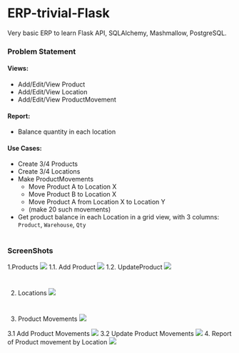 
# ERP-trivial-Flask
Very basic ERP to learn Flask API, SQLAlchemy, Mashmallow, PostgreSQL.

### Problem Statement

#### Views:

-   Add/Edit/View Product
-   Add/Edit/View Location
-   Add/Edit/View ProductMovement

#### Report:

-   Balance quantity in each location

#### Use Cases:

-   Create 3/4 Products
-   Create 3/4 Locations
-   Make ProductMovements
    -   Move Product A to Location X
    -   Move Product B to Location X
    -   Move Product A from Location X to Location Y
    -   (make 20 such movements)
-   Get product balance in each Location in a grid view, with 3 columns: `Product`, `Warehouse`, `Qty`


#
### ScreenShots
1.Products
**![](https://lh4.googleusercontent.com/xberoj-b_E6B9DkxKXyHP_hSLMTFLfVNzDmr7kX7gXhmrJ7nuiPQE_aEXsWa4mDZpiz49XpQj_KFGMU7Iu2py4wmidPSfbsqAkEwwsZ1Xr-sIWK6fXWjGxCgtiTawojnG9fJCbLu)**
1.1. Add Product
**![](https://lh5.googleusercontent.com/pr5IxQlWJ7ULkktWrdwPoktGc2_6sDV7dcnzWyZH7fok-sXpKpk9RZVF4i2XYA1kKhDrgFwUZ-X7Ab8MMm1Ns3Gs2LPG0RDkCIU_moSI5_NylQu3vsOmZu9j6unTyoD0MSmiZ3XJ)**
1.2. UpdateProduct
**![](https://lh5.googleusercontent.com/5FE4SyCm_ZVnrmg-W9KmNFltelQhcAYBol5W1NsmynKmG6sKAX-14EoQTcuPsr71j3zC70x1x9xhiKQRQouME0P_VnJhEfnrJA_u0SoMeGtgtJoMaa6LCIO3Nwr7hMuctxRKlIqq)**
#

2. Locations
**![](https://lh6.googleusercontent.com/rhc-86vwDoENVCwUN37a1t6U_8zSLspnSpVLkb3GBYf37NwN4KRAfhCM_JuIo__zP5_XtzIB-E6MT3eCkIwKCbOB66M0nMGeaT7eZWRWI2xJ5hcvWFZQl2_PZHIqDoJ7XXAS5Wpx)**

#
3. Product Movements
**![](https://lh4.googleusercontent.com/BDqcNpGXJHHUcq3VRBSAbhT20YMpV4Dqjg7qXM9-LGNHWrLV8i9iXcfAPHvTF9qbMtVklSuUNHRf_er_7BKNNhf3Gxz3_aWI_SK5sqWUP3Y-0dBsUG3S5AClpWQiyZMUvU4avoD7)**

3.1 Add Product Movements
**![](https://lh6.googleusercontent.com/wJjvtAs0stNVOrn1jCNrlwE8xwEHw2DSfYXbgH_ZFZjpqzF-FT2cGMACDO_nIAwFWDj46IH8pCPV3pjqj4BFtqVTSDsD32wHJny-QHZP5g9lsHs4gPfiRIyLa2LIt7m3WvVsk8Ip)**
3.2 Update Product Movements
**![](https://lh6.googleusercontent.com/iIDOXJ4RxeIQT7Azl2FCN4bqpbBbvfPTN760qvAg0A_lQ3IF5wNMXJfuWGv24lmcKHpRiq2ODomrS5PeMrWgE49znuQGpgJ5P6_JPD4eRsK4h81HIu3LvtW3ZVM2_YrYhyg-tsGE)**
4. Report of Product movement by Location
**![](https://lh6.googleusercontent.com/z3Mka-UvL14Gd3HzGykQr6VVjMoHICfbHHSYLKkic6a-mKgajS1zLa71KKEHToUhVLbCWmCl8yNv7dUVqTP9VLFIX-XUDTfwyK-4VdAwjXtojprH7YVkBT8LPmbplRKtOwEaivvh)**